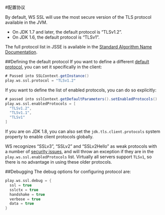 #配置协议

By default, WS SSL will use the most secure version of the TLS protocol available in the JVM.

* On JDK 1.7 and later, the default protocol is “TLSv1.2”.
* On JDK 1.6, the default protocol is “TLSv1”.

The full protocol list in JSSE is available in the [Standard Algorithm Name Documentation](https://docs.oracle.com/javase/8/docs/technotes/guides/security/StandardNames.html#jssenames).


##Defining the default protocol
If you want to define a different [default protocol](https://docs.oracle.com/javase/8/docs/api/javax/net/ssl/SSLContext.html#getInstance\(java.lang.String\)), you can set it specifically in the client:

```scala
# Passed into SSLContext.getInstance()
play.ws.ssl.protocol = "TLSv1.2"
```

If you want to define the list of enabled protocols, you can do so explicitly:

```scala
# passed into sslContext.getDefaultParameters().setEnabledProtocols()
play.ws.ssl.enabledProtocols = [
  "TLSv1.2",
  "TLSv1.1",
  "TLSv1"
]
```

If you are on JDK 1.8, you can also set the `jdk.tls.client.protocols` system property to enable client protocols globally.

WS recognizes “SSLv3”, “SSLv2” and “SSLv2Hello” as weak protocols with a number of [security issues](https://www.schneier.com/paper-ssl.pdf), and will throw an exception if they are in the `play.ws.ssl.enabledProtocols` list. Virtually all servers support `TLSv1`, so there is no advantage in using these older protocols.


##Debugging
The debug options for configuring protocol are:

```scala
play.ws.ssl.debug = {
  ssl = true
  sslctx = true
  handshake = true
  verbose = true
  data = true
}
```